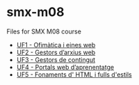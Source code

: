 # smx-m08
Files for SMX M08 course
<!-- [click on this link](#my-multi-word-header) -->

* [UF1 - Ofimàtica i eines web](docs/uf1.md)
* [UF2 - Gestors d’arxius web](docs/uf2.md)
* [UF3 - Gestors de contingut](docs/uf3.md)
* [UF4 - Portals web d’aprenentatge](docs/uf4.md)
* [UF5 - Fonaments d' HTML i fulls d'estils](docs/uf5.md)

<!--
## Unidad Formativa 1: Persistencia en ficheros.
### UF1NF1 - Gestión del sistema de ficheros (6 hores)
### UF1NF2 - Almacenes y fujos de datos. (15 hores)
### UF1NF3 - Processament de fitxers XML (15 hores)

Lorem ipsum dolor sit amet, consectetur adipisicing elit, sed do eiusmod tempor incididunt ut labore et dolore magna aliqua. Ut enim ad minim veniam, quis nostrud exercitation ullamco laboris nisi ut aliquip ex ea commodo consequat. Duis aute irure dolor in reprehenderit in voluptate velit esse cillum dolore eu fugiat nulla pariatur. Excepteur sint occaecat cupidatat non proident, sunt in culpa qui officia deserunt mollit anim id est laborum.


## Unidad Formativa 2
Lorem ipsum dolor sit amet, consectetur adipisicing elit, sed do eiusmod tempor incididunt ut labore et dolore magna aliqua. Ut enim ad minim veniam, quis nostrud exercitation ullamco laboris nisi ut aliquip ex ea commodo consequat. Duis aute irure dolor in reprehenderit in voluptate velit esse cillum dolore eu fugiat nulla pariatur. Excepteur sint occaecat cupidatat non proident, sunt in culpa qui officia deserunt mollit anim id est laborum.
-->
